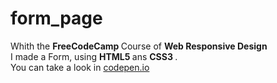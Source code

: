 # form_page
Whith the <strong> FreeCodeCamp </strong> Course of <strong> Web Responsive Design </strong> <br/>
I made a Form, using <strong> HTML5 </strong> ans <strong> CSS3 </strong>.<br/>
You can take a look in <a href="https://codepen.io/eugenia1984/pen/BaLKywB" target="_blank"> codepen.io </a>

